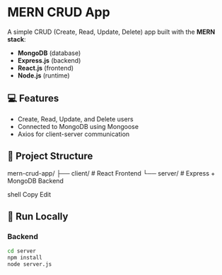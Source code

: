 
# MERN CRUD App

A simple CRUD (Create, Read, Update, Delete) app built with the **MERN stack**:
- **MongoDB** (database)
- **Express.js** (backend)
- **React.js** (frontend)
- **Node.js** (runtime)

## 💻 Features

- Create, Read, Update, and Delete users
- Connected to MongoDB using Mongoose
- Axios for client-server communication

## 📂 Project Structure

mern-crud-app/
├── client/ # React Frontend
└── server/ # Express + MongoDB Backend

shell
Copy
Edit

## 🚀 Run Locally

### Backend

```bash
cd server
npm install
node server.js
